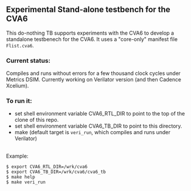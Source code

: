 ## Experimental Stand-alone testbench for the CVA6
This do-nothing TB supports experiments with the CVA6 to develop a standalone testbenech for the CVA6.
It uses a "core-only" manifest file `Flist.cva6`.

### Current status:
Compiles and runs without errors for a few thousand clock cycles under Metrics DSIM.
Currently working on Verilator version (and then Cadence Xcelium).

### To run it:
- set shell environment variable CVA6_RTL_DIR to point to the top of the clone of this repo.
- set shell environment variable CVA6_TB_DIR to point to this directory.
- make (default target is `veri_run`, which compiles and runs under Verilator)
<br>
Example:

```
$ export CVA6_RTL_DIR=/wrk/cva6
$ export CVA6_TB_DIR=/wrk/cva6/cva6_tb
$ make help
$ make veri_run
```
